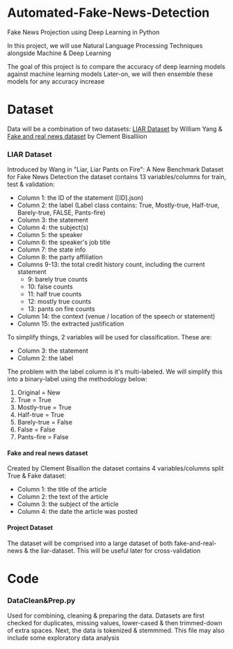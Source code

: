 # Automated-Fake-News-Detection
Fake News Projection using Deep Learning  in Python

In this project, we will use Natural Language Processing Techniques alongside Machine & Deep Learning

The goal of this project is to compare the accuracy of deep learning models against machine learning models
Later-on, we will then ensemble these models for any accuracy increase

# Dataset
Data will be a combination of two datasets: [LIAR Dataset](https://aclanthology.org/P17-2067/) by William Yang & [Fake and real news dataset](https://www.kaggle.com/datasets/clmentbisaillon/fake-and-real-news-dataset?select=True.csv) by Clement Bisalliion


### LIAR Dataset
Introduced by Wang in "Liar, Liar Pants on Fire": A New Benchmark Dataset for Fake News Detection the dataset contains 13 variables/columns for train, test & validation:

- Column 1: the ID of the statement ([ID].json)
- Column 2: the label (Label class contains: True, Mostly-true, Half-true, Barely-true, FALSE, Pants-fire)
- Column 3: the statement
- Column 4: the subject(s)
- Column 5: the speaker
- Column 6: the speaker's job title
- Column 7: the state info
- Column 8: the party affiliation
- Columns 9-13: the total credit history count, including the current statement
  - 9: barely true counts
  - 10: false counts
  - 11: half true counts
  - 12: mostly true counts
  - 13: pants on fire counts
- Column 14: the context (venue / location of the speech or statement)
- Column 15: the extracted justification

To simplify things, 2 variables will be used for classification. These are:
- Column 3: the statement
- Column 2: the label

The problem with the label column is it's multi-labeled. We will simplify this into a binary-label using the methodology below:

1. Original = New
2. True = True
3. Mostly-true = True
4. Half-true = True
5. Barely-true = False
6. False = False
7. Pants-fire = False

#### Fake and real news dataset
Created by Clement Bisaillon the dataset contains 4 variables/columns split True & Fake dataset:
- Column 1: the title of the article
- Column 2: the text of the article
- Column 3: the subject of the article
- Column 4: the date the article was posted

#### Project Dataset
The dataset will be comprised into a large dataset of both fake-and-real-news & the liar-dataset. This will be useful later for cross-validation


# Code

### DataClean&Prep.py
Used for combining, cleaning & preparing the data. Datasets are first checked for duplicates, missing values, lower-cased & then trimmed-down of extra spaces. Next, the data is tokenized & stemmmed. This file may also include some exploratory data analysis
